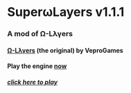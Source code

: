 # SuperωLayers v1.1.1
### A mod of Ω-Lλγers
#### <a href='https://veprogames.github.io/omega-layers'>Ω-Lλγers</a> (the original) by VeproGames
#### Play the engine <a href='https://jwklong.github.io/omega-engine'>now</a>
##### <a href='https://psp39353926.github.io/super-omega-layers'>click here to play</a>
